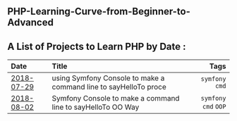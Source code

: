 PHP-Learning-Curve-from-Beginner-to-Advanced
--------------------------------------------


A List of Projects to Learn PHP by Date :
-----------------------------------------


| Date                     | Title                                                           | Tags                         |
|:------------------------ |:--------------------------------------------------------------- | ----------------------------:|
|[2018-07-29](./2018-07-29)|using Symfony Console to make a command line to sayHelloTo proce |`symfony` `cmd`               |
|[2018-08-02](./2018-08-02)|Symfony Console to make a command line to sayHelloTo OO  Way     |`symfony` `cmd`  `OOP`        |







